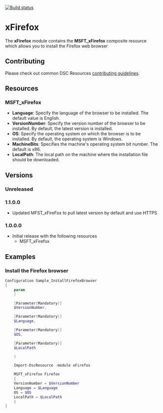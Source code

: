 [![Build status](https://ci.appveyor.com/api/projects/status/pe6p3pghfqkvbw77/branch/master?svg=true)](https://ci.appveyor.com/project/PowerShell/xfirefox/branch/master)

# xFirefox

The **xFirefox** module contains the **MSFT_xFirefox** composite resource which allows you to install the Firefox web browser


## Contributing
Please check out common DSC Resources [contributing guidelines](https://github.com/PowerShell/DscResource.Kit/blob/master/CONTRIBUTING.md).


## Resources

### MSFT_xFirefox

* **Language**: Specify the language of the browser to be installed.
The default value is English.
* **VersionNumber**: Specify the version number of the browser to be installed.
By default, the latest version is installed. 
* **OS**: Specify the operating system on which the browser is to be installed.
By default, the operating system is Windows.
* **MachineBits**: Specifies the machine's operating system bit number.
The default is x86.
* **LocalPath**: The local path on the machine where the installation file should be downloaded.

## Versions

### Unreleased

### 1.1.0.0

* Updated MFST_xFireFox to pull latest version by default and use HTTPS

### 1.0.0.0

* Initial release with the following resources 
    - MSFT_xFirefox

## Examples

### Install the Firefox browser

```powershell
Configuration Sample_InstallFirefoxBrowser
{
    param
    (

    [Parameter(Mandatory)]
    $VersionNumber,

    [Parameter(Mandatory)]
    $Language,

    [Parameter(Mandatory)]
    $OS,

    [Parameter(Mandatory)]
    $LocalPath      

    )

    Import-DscResource -module xFirefox

    MSFT_xFirefox Firefox
    {
    VersionNumber = $VersionNumber
    Language = $Language
    OS = $OS
    LocalPath = $LocalPath
    }
}
```
